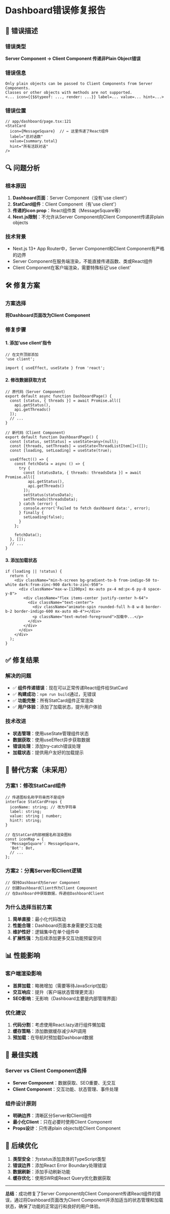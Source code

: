 # Dashboard错误修复报告

## 🚨 错误描述

### 错误类型
**Server Component → Client Component 传递非Plain Object错误**

### 错误信息
```
Only plain objects can be passed to Client Components from Server Components. 
Classes or other objects with methods are not supported.
<... icon={{$$typeof: ..., render: ...}} label=... value=... hint=...>
```

### 错误位置
```tsx
// app/dashboard/page.tsx:121
<StatCard
  icon={MessageSquare}  // ← 这里传递了React组件
  label="总对话数"
  value={summary.total}
  hint="所有活跃对话"
/>
```

## 🔍 问题分析

### 根本原因
1. **Dashboard页面**：Server Component（没有'use client'）
2. **StatCard组件**：Client Component（有'use client'）
3. **传递的icon prop**：React组件类（MessageSquare等）
4. **Next.js限制**：不允许从Server Component向Client Component传递非plain objects

### 技术背景
- Next.js 13+ App Router中，Server Component和Client Component有严格的边界
- Server Component在服务端渲染，不能直接传递函数、类或React组件
- Client Component在客户端渲染，需要特殊标记'use client'

## 🛠️ 修复方案

### 方案选择
**将Dashboard页面改为Client Component**

### 修复步骤

#### 1. 添加'use client'指令
```tsx
// 在文件顶部添加
'use client';

import { useEffect, useState } from 'react';
```

#### 2. 修改数据获取方式
```tsx
// 原代码（Server Component）
export default async function DashboardPage() {
  const [status, { threads }] = await Promise.all([
    api.getStatus(), 
    api.getThreads()
  ]);
  // ...
}

// 新代码（Client Component）
export default function DashboardPage() {
  const [status, setStatus] = useState<any>(null);
  const [threads, setThreads] = useState<ThreadListItem[]>([]);
  const [loading, setLoading] = useState(true);

  useEffect(() => {
    const fetchData = async () => {
      try {
        const [statusData, { threads: threadsData }] = await Promise.all([
          api.getStatus(), 
          api.getThreads()
        ]);
        setStatus(statusData);
        setThreads(threadsData);
      } catch (error) {
        console.error('Failed to fetch dashboard data:', error);
      } finally {
        setLoading(false);
      }
    };

    fetchData();
  }, []);
  // ...
}
```

#### 3. 添加加载状态
```tsx
if (loading || !status) {
  return (
    <div className="min-h-screen bg-gradient-to-b from-indigo-50 to-white dark:from-zinc-900 dark:to-zinc-950">
      <div className="max-w-[1200px] mx-auto px-4 md:px-6 py-8 space-y-8">
        <div className="flex items-center justify-center h-64">
          <div className="text-center">
            <div className="animate-spin rounded-full h-8 w-8 border-b-2 border-indigo-600 mx-auto mb-4"></div>
            <p className="text-muted-foreground">加载中...</p>
          </div>
        </div>
      </div>
    </div>
  );
}
```

## ✅ 修复结果

### 解决的问题
- ✅ **组件传递错误**：现在可以正常传递React组件给StatCard
- ✅ **构建成功**：`npm run build`通过，无错误
- ✅ **功能完整**：所有StatCard组件正常渲染
- ✅ **用户体验**：添加了加载状态，提升用户体验

### 技术改进
- **状态管理**：使用useState管理组件状态
- **数据获取**：使用useEffect异步获取数据
- **错误处理**：添加try-catch错误处理
- **加载状态**：提供用户友好的加载提示

## 🔄 替代方案（未采用）

### 方案1：修改StatCard组件
```tsx
// 传递图标名称字符串而不是组件
interface StatCardProps {
  iconName: string; // 改为字符串
  label: string;
  value: string | number;
  hint?: string;
}

// 在StatCard内部根据名称渲染图标
const iconMap = {
  'MessageSquare': MessageSquare,
  'Bot': Bot,
  // ...
};
```

### 方案2：分离Server和Client逻辑
```tsx
// 保持Dashboard为Server Component
// 创建DashboardClient作为Client Component
// 在Dashboard中获取数据，传递给DashboardClient
```

### 为什么选择当前方案
1. **简单直接**：最小化代码改动
2. **性能合理**：Dashboard页面本身需要交互功能
3. **维护性好**：逻辑集中在单个组件中
4. **扩展性强**：为后续添加更多交互功能预留空间

## 📊 性能影响

### 客户端渲染影响
- **首屏加载**：略微增加（需要等待JavaScript加载）
- **交互响应**：提升（客户端状态管理更灵活）
- **SEO影响**：无影响（Dashboard主要是内部管理界面）

### 优化建议
1. **代码分割**：考虑使用React.lazy进行组件懒加载
2. **缓存策略**：添加数据缓存减少API调用
3. **预加载**：在导航时预加载Dashboard数据

## 🎯 最佳实践

### Server vs Client Component选择
- **Server Component**：数据获取、SEO重要、无交互
- **Client Component**：交互功能、状态管理、事件处理

### 组件设计原则
- **明确边界**：清晰区分Server和Client组件
- **最小化Client**：只在必要时使用Client Component
- **Props设计**：只传递plain objects给Client Component

## 🚀 后续优化

1. **类型安全**：为status添加具体的TypeScript类型
2. **错误边界**：添加React Error Boundary处理错误
3. **数据刷新**：添加手动刷新功能
4. **缓存优化**：使用SWR或React Query优化数据获取

---

**总结**：成功修复了Server Component向Client Component传递React组件的错误，通过将Dashboard页面改为Client Component并添加适当的状态管理和加载状态，确保了功能的正常运行和良好的用户体验。
